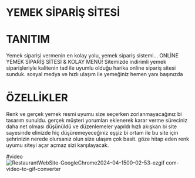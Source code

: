 # YEMEK SİPARİŞ SİTESİ
# TANITIM
Yemek siparişi vermenin en kolay yolu, yemek sipariş sistemi...
ONLİNE YEMEK SİPARİŞ SİTESİ & KOLAY MENÜ!
Sitemizde indirimli yemek siparişleriyle kalitenin tad ile uyumlu olduğu harika online sipariş sitesi sunduk.
sosyal medya ve hızlı ulaşım ile yemeğiniz hemen yanı başınızda 

# ÖZELLİKLER 
Renk ve gerçek yemek resmi uyumu size seçerken zorlanmayacağınız bi tasarım sunuldu.
gerçek müşteri yorumları eklenerek karar verme süreciniz daha net olması düşünüldü ve düzenlemeler yapıldı 
hızlı akışkan bi site sayesinde elinizde hiç düşüremeyeceğiniz eşşiz bi ortam ile bu site için şehrinizin nerede olursanız olun size ulaşım çok basit.
göze hitap eden renk uyumu siteyi açar açmaz sizi karşılayacak.

#video
![RestaurantWebSite-GoogleChrome2024-04-1500-02-53-ezgif com-video-to-gif-converter](https://github.com/enesyildiz1/food_site/assets/164679866/531203d2-7cb8-48cf-85b1-6777aae51011)
